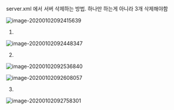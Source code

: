 server.xml 에서 서버 삭제하는 방법. 하나만 하는게 아니라 3개 삭제해야함

![image-20200102092415639](C:\Users\student\AppData\Roaming\Typora\typora-user-images\image-20200102092415639.png)





1.

![image-20200102092448347](C:\Users\student\AppData\Roaming\Typora\typora-user-images\image-20200102092448347.png)



2.

![image-20200102092536840](C:\Users\student\AppData\Roaming\Typora\typora-user-images\image-20200102092536840.png)

![image-20200102092608057](C:\Users\student\AppData\Roaming\Typora\typora-user-images\image-20200102092608057.png)





3.

![image-20200102092758301](C:\Users\student\AppData\Roaming\Typora\typora-user-images\image-20200102092758301.png)